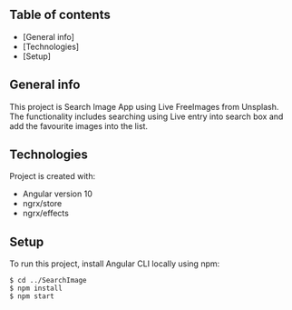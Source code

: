## Table of contents
* [General info]
* [Technologies]
* [Setup]

## General info
This project is Search Image App using Live FreeImages from Unsplash. The functionality includes searching using Live entry into search box and add the favourite images into the list.
	
## Technologies
Project is created with:
* Angular version 10
* ngrx/store
* ngrx/effects
	
## Setup
To run this project, install Angular CLI locally using npm:

```
$ cd ../SearchImage
$ npm install
$ npm start